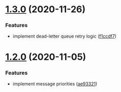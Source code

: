 # [1.3.0](https://github.com/first-digital-finance/pyrmq/compare/v1.2.0...v1.3.0) (2020-11-26)


### Features

* implement dead-letter queue retry logic ([f1ccdf7](https://github.com/first-digital-finance/pyrmq/commit/f1ccdf794f7bb97e433d5f3d1ba2bfbe3773068c))

# [1.2.0](https://github.com/first-digital-finance/pyrmq/compare/v1.1.0...v1.2.0) (2020-11-05)


### Features

* implement message priorities ([ae93321](https://github.com/first-digital-finance/pyrmq/commit/ae9332120f96164f5006d8c446f157ba30575ba1))
